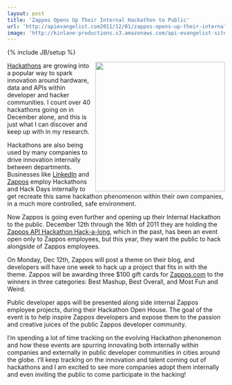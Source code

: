 ```yaml
---
layout: post
title: 'Zappos Opens Up Their Internal Hackathon to Public'
url: 'http://apievangelist.com2011/12/01/zappos-opens-up-their-internal-hackathon-to-public/'
image: 'http://kinlane-productions.s3.amazonaws.com/api-evangelist-site/blog/hackathon_is_coming_2.jpg'
---
```

{% include JB/setup %}
<p>
     <a title="Zappos API Hackathon" href="http://developer.zappos.com/blog/zappos-api-hackathon-hack-long-contest"><img src="http://kinlane-productions.s3.amazonaws.com/api-evangelist/zappos/hackathon_is_coming_2.jpg"  width="300" align="right" /></a>
</p>
<p>
     <a title="Hackathons" href="http://blog.apievangelist.com/events/">Hackathons</a> are growing into a popular way to spark innovation around hardware, data and APIs within developer and hacker communities. I count over 40 hackathons going on in December alone, and this is just what I can discover and keep up with in my research.
</p>
<p>
     Hackathons are also being used by many companies to drive innovation internally between departments. Businesses like <a title="LinkedIn" href="http://blog.linkedin.com/category/linkedin-hackdays/">LinkedIn</a> and <a title="Zappos" href="http://blog.programmableweb.com/2011/07/19/how-zappos-drives-internal-innovation-with-its-public-api/">Zappos</a> employ Hackathons and Hack Days internally to get recreate this same hackathon phenomenon within their own companies, in a much more controlled, safe environment.
</p>
<p>
     Now Zappos is going even further and opening up their Internal Hackathon to the public. December 12th through the 16th of 2011 they are holding the <a title="Zappos API Hackathon" href="http://developer.zappos.com/blog/zappos-api-hackathon-hack-long-contest">Zappos API Hackathon Hack-a-long</a>, which in the past, has been an event open only to Zappos employees, but this year, they want the public to hack alongside of Zappos employees.
</p>
<p>
     On Monday, Dec 12th, Zappos will post a theme on their blog, and developers will have one week to hack up a project that fits in with the theme. Zappos will be awarding three $100 gift cards for <a title="Zappos.com" href="http://www.Zappos.com">Zappos.com</a> to the winners in three categories: Best Mashup, Best Overall, and Most Fun and Weird.
</p>
<p>
     Public developer apps will be presented along side internal Zappos employee projects, during their Hackathon Open House. The goal of the event is to help inspire Zappos developers and expose them to the passion and creative juices of the public Zappos developer community.
</p>
<p>
     I’m spending a lot of time tracking on the evolving Hackathon phenonemon and how these events are spurring innovating both internally within companies and externally in public developer communities in cities around the globe. I’ll keep tracking on the innovation and talent coming out of hackathons and I am excited to see more companies adopt them internally and even inviting the public to come participate in the hacking!
</p>
